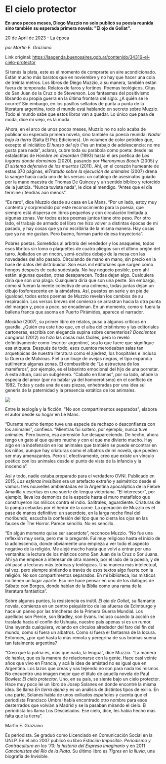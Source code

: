 # El cielo protector

**En  unos pocos meses, Diego Muzzio no solo publicó su poesía reunida sino también su esperada primera novela: "El ojo de Goliat".**

20 de April de 2023 - La época

_por Martín E. Graziano_

Link original: https://laagenda.buenosaires.gob.ar/contenido/34316-el-cielo-protector



Si tenés la plata, este es el momento de comprarte un aire acondicionado. Están mucho más baratos que en noviembre y no hay que hacer una cola de treinta metros. Los libros de Diego Muzzio, a su manera, también están fuera de temporada. Relatos de faros y fortines. Poemas teológicos. Citas de San Juan de la Cruz o de Stevenson. Los fantasmas del positivismo librando su propia guerra en la última frontera del siglo. ¿A quién se le ocurre? Sin embargo, en los pasillos sellados de punta a punta de la literatura argentina, todo el mundo está hablando en secreto sobre Muzzio. Todo el mundo sabe que estos libros van a quedar. Lo único que pasa de moda, dice mi viejo, es la moda.




Ahora, en el arco de unos pocos meses, Muzzio no no solo acaba de publicar su esperada primera novela, sino también su poesía reunida: *Nadar bajo la tierra* (Salta El Pez Ediciones). Un volumen de color petróleo que, excepto el iniciático *El hueso del ojo* (“es un trabajo de adolescencia: no me gusta para nada”, aclara), cubre toda su parábola como poeta: desde las estalactitas de *Hombre en desorden* (1993) hasta el ars poética de *Los lugares donde dormimos* (2020), pasando por *Hieronymus Bosch* (2005) y *El sistema defensivo de los muertos* (2011). Ahí, en el corazón humeante de estas 370 páginas, el*Tratado sobre la ejecución de animales* (2007) drena la sangre hacia cada uno de los versos: un catálogo de asesinatos guiado por la mano maestra de Thomas De Quincey y un sentido bíblico y retorcido de la justicia. “Nunca tuviste nada”, le dice al mendigo. “Antes que el día termine / tendrás aún menos”.




“Es raro”, dice Muzzio desde su casa en Le Mans. “Por un lado, estoy muy contento y sorprendido por este reconocimiento para la poesía, que siempre está dispersa en libros pequeños y con circulación limitada a algunas zonas. Ver todos estos poemas juntos tiene otro peso. Por otro lado, el trabajo de armado del libro me hizo volver a distintas épocas de mi pasado, y hay cosas que ya no escribiría de la misma manera. Hay cosas que ya no me gustan. Pero bueno, forman parte de esa trayectoria”.




Pobres poetas. Sometidos al arbitrio del vendedor y los anaqueles, todos esos libritos sin lomo o plaquettes de cuatro pliegos son el último orejón del tarro. Apilados en un rincón, semi-ocultos debajo de la mesa con las novedades del año pasado. Circulando de mano en mano, sin precio en la base de datos del distribuidor. Son esas mil editoriales que surgen como hongos después de cada sudestada. No hay negocio posible, pero ahí están: algunas quedan, otras desaparecen. Todas dejan algo. Cualquiera diría que son una plaga. Cualquiera diría que son una peste. Sin embargo, como si fueran la mente colectiva de una colmena, todas juntas dejan un dibujo fosforescente en la atmósfera. Así, puestos en serie y en pie de igualdad, todos estos poemas de Muzzio revelan los cambios de su respiración. Los versos breves del comienzo se arrastran hacia la otra punta del margen y, poco a poco, se encadenan. En un momento, como si fuera la ballena franca que asoma en Puerto Pirámides, aparece el narrador.




*Mockba* (2007), su primer libro de relatos, puso a algunos críticos en guardia. ¿Quién era este tipo que, en el alba del cristinismo y las editoriales cartoneras, escribía con elegancia supina sobre cementerios? *Doscientos canguros* (2012) no hizo las cosas más fáciles, pero lo reveló definitivamente como ‘escritor argentino’, sea lo que fuere que signifique esa etiqueta. Después de todo, esos cuentos merodeaban salas tan arquetípicas de nuestra literatura como el ajedrez, los hospitales e incluso la Guerra de Malvinas. Fiel a un linaje de ovejas negras, el tipo expandía sutilmente algunas zonas. El combustible de “La estructura de los mamíferos”, por ejemplo, es el laberinto emocional del hijo de una pornstar. A esta altura, casi un subgénero. “Caballo en llamas”, por su lado, añade la especia del amor (por no hablar ya del homoerotismo) en el conflicto de 1982. Todas y cada una de esas piezas, enhebradas por una idea sui generis de la paternidad y la presencia extática de los animales.




![](https://cdn.feater.me/files/images/1097782/c4d83e80-1fd8-4a3c-bc32-f56e09d1f9d3.jpg)




Entre la teología y la ficción. "No son compartimentos separados", elabora el autor desde su hogar en Le Mans.




“Durante mucho tiempo tuve una especie de rechazo o desconfianza con los animales”, confiesa. “Mientras fui soltero, por ejemplo, nunca tuve animales. Pero bueno, esa aprensión fue desapareciendo. De hecho, ahora tengo un gato al que quiero mucho y con el que me divierto mucho. Hay algo en la indefensión en los animales que también se puede encontrar en los niños, aunque hay criaturas como el albatros de mi novela, que pueden ser muy amenazantes. Pero sí, efectivamente, creo que existe un vínculo poético con los animales desde el punto de vista de la infancia y la inocencia”.




Así y todo, nadie estaba preparado para el verdadero OVNI. Publicado en 2015, *Las esferas invisibles* era un artefacto extraño y asimétrico desde el vamos: tres nouvelles ambientadas en la Argentina apocalíptica de la Fiebre Amarilla y escritas en una suerte de lengua victoriana. “El intercesor”, por ejemplo, lleva los demonios de la especie hasta el muro metafísico que construyeron los milicos contra el indio. Salitrales, aguardiente. Criaturas de la pampa cebadas por el hedor de la carne. La operación de Muzzio es el pase de manos definitivo: un sacerdote, en la larga noche final del moribundo, escucha la confesión del tipo que no cierra los ojos en las fauces de The Horror. Parece sencillo. No es sencillo.




“En algún momento quise ser sacerdote”, reconoce Muzzio. “No fue una reflexión muy seria, pero me lo pregunté. Fui muy religioso hasta el inicio de la adolescencia, donde obviamente uno empieza a ver todo el aspecto negativo de la religión. Me alejé mucho hasta que volví a entrar por una ventanita: la lectura de los místicos como San Juan de la Cruz o Sor Juana. Ahí ya me empecé a interesar de otra manera, por el lado de la poesía, y de ahí pasé a lecturas más teóricas y teológicas. Una manera más intelectual, tal vez, pero siempre sintiendo a través de esos textos algo fuerte con la religión. No son compartimentos separados. En mi biblioteca, los místicos no tienen un lugar aparte. Eso me hace pensar en uno de los diálogos de Sábato con Borges, donde hablan de la Biblia como una rama de la literatura fantástica”.




Sobre algunos puntos, la resistencia es inútil. *El ojo de Goliat*, su flamante novela, comienza en un centro psiquiátrico de las afueras de Edimburgo y hace un paneo por las trincheras de la Primera Guerra Mundial. Los apellidos son Pierce, son Bradley, son Evans. Incluso cuando la acción se traslada hacia el confín de Ushuaia, nuestro país apenas si es un rumor. Una leyenda cualquiera, volando en círculos alrededor del faro del fin del mundo, como si fuera un albatros. Como si fuera el fantasma de la locura. Entonces, ¿por qué hasta la más remota y peregrina de sus bromas suena tan fatalmente argentina?




“Creo que la patria es, más que nada, la lengua”, dice Muzzio. “La manera de hablar, que es la manera de relacionarse con la gente. Hace casi veinte años que vivo en Francia, y acá la idea de amistad no es igual que en Argentina. Los lazos que creas y vas tejiendo no son para nada los mismos. No encuentro una imagen mejor que el título de aquella novela de Paul Bowles: *El cielo protector*. Uno, en su país, se siente bajo un cielo protector. Hace muy poco leí un libro de Josep Solanes en donde encontré la misma idea. Se llama *En tierra ajena* y es un análisis de distintos tipos de exilio. En una parte, Solanes habla de unos exiliados españoles y cuenta que el periodista Francisco Umbral había encontrado otro nombre para esos desterrados que volvían a Madrid y se la pasaban mirando el cielo. El periodista los llama Los Descielados. Ese cielo, dice, les había hecho más falta que la tierra”.




Martín E. Graziano




Es periodista. Se graduó como Licenciado en Comunicación Social en la UNLP. En el año 2007 publicó su libro *Estación Imposible. Periodismo y Contracultura en los ’70: la historia del Expreso Imaginario* y en 2011 *Cancionistas del Río de la Plata*. Su último libro es *Tigres en la lluvia*, una biografía de Invisible.




